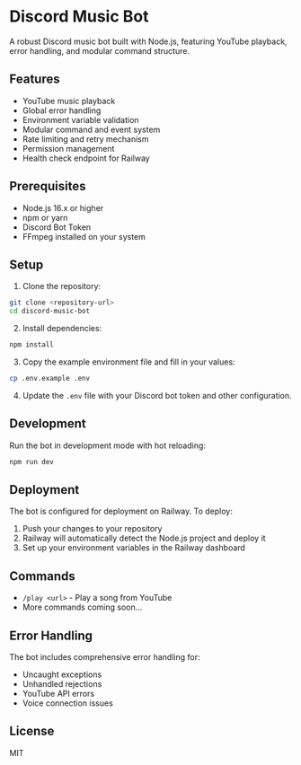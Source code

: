 # Discord Music Bot

A robust Discord music bot built with Node.js, featuring YouTube playback, error handling, and modular command structure.

## Features

- YouTube music playback
- Global error handling
- Environment variable validation
- Modular command and event system
- Rate limiting and retry mechanism
- Permission management
- Health check endpoint for Railway

## Prerequisites

- Node.js 16.x or higher
- npm or yarn
- Discord Bot Token
- FFmpeg installed on your system

## Setup

1. Clone the repository:
```bash
git clone <repository-url>
cd discord-music-bot
```

2. Install dependencies:
```bash
npm install
```

3. Copy the example environment file and fill in your values:
```bash
cp .env.example .env
```

4. Update the `.env` file with your Discord bot token and other configuration.

## Development

Run the bot in development mode with hot reloading:
```bash
npm run dev
```

## Deployment

The bot is configured for deployment on Railway. To deploy:

1. Push your changes to your repository
2. Railway will automatically detect the Node.js project and deploy it
3. Set up your environment variables in the Railway dashboard

## Commands

- `/play <url>` - Play a song from YouTube
- More commands coming soon...

## Error Handling

The bot includes comprehensive error handling for:
- Uncaught exceptions
- Unhandled rejections
- YouTube API errors
- Voice connection issues

## License

MIT 